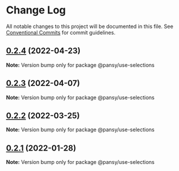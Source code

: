 # Change Log

All notable changes to this project will be documented in this file.
See [Conventional Commits](https://conventionalcommits.org) for commit guidelines.

## [0.2.4](https://github.com/pansyjs/react-hooks/compare/@pansy/use-selections@0.2.3...@pansy/use-selections@0.2.4) (2022-04-23)

**Note:** Version bump only for package @pansy/use-selections





## [0.2.3](https://github.com/pansyjs/react-hooks/compare/@pansy/use-selections@0.2.2...@pansy/use-selections@0.2.3) (2022-04-07)

**Note:** Version bump only for package @pansy/use-selections





## [0.2.2](https://github.com/pansyjs/react-hooks/compare/@pansy/use-selections@0.2.1...@pansy/use-selections@0.2.2) (2022-03-25)

**Note:** Version bump only for package @pansy/use-selections





## [0.2.1](https://github.com/pansyjs/react-hooks/compare/@pansy/use-selections@0.2.0...@pansy/use-selections@0.2.1) (2022-01-28)

**Note:** Version bump only for package @pansy/use-selections
